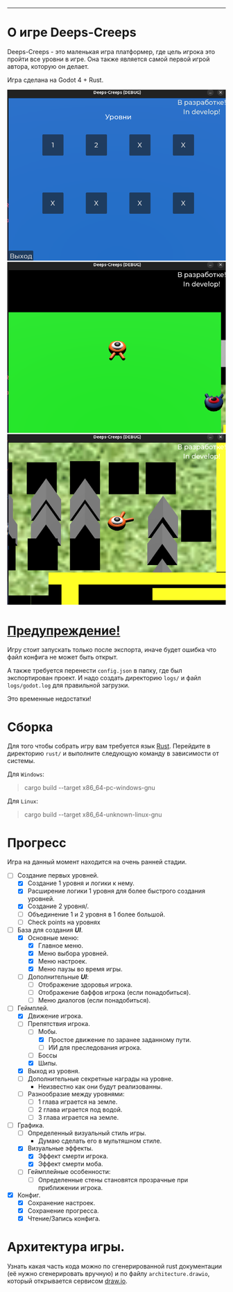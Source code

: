 ---
# О игре Deeps-Creeps
Deeps-Creeps - это маленькая игра платформер, где цель игрока это пройти все уровни в игре.
Она также является самой первой игрой автора, которую он делает.

Игра сделана на Godot 4 + Rust.

![](images/img1.png)
![](images/img2.png)
![](images/img3.png)

# <u>Предупреждение!</u>
Игру стоит запускать только после экспорта, 
иначе будет ошибка что файл конфига не может быть открыт. 

А также требуется перенести `config.json` в папку, где был экспортирован проект.
И надо создать директорию `logs/` и файл `logs/godot.log` для правильной загрузки.

Это временные недостатки!

# Сборка
Для того чтобы собрать игру вам требуется язык [Rust](https://www.rust-lang.org/ru/tools/install). 
Перейдите в директорию `rust/` и выполните следующую
команду в зависимости от системы.

Для `Windows`: 
> cargo build --target x86_64-pc-windows-gnu

Для `Linux`: 
> cargo build --target x86_64-unknown-linux-gnu

# Прогресс
Игра на данный момент находится на очень ранней стадии.
- [ ] Создание первых уровней.
    - [x] Создание 1 уровня и логики к нему.
    - [x] Расширение логики 1 уровня для более быстрого создания уровней.
    - [x] Создание 2 уровня/.
    - [ ] Объединение 1 и 2 уровня в 1 более большой. 
    - [ ] Check points на уровнях
- [ ] База для создания ***UI***.
    - [x] Основные меню:
        - [x] Главное меню.
        - [x] Меню выбора уровней.
        - [x] Меню настроек.
        - [x] Меню паузы во время игры.
    - [ ] Дополнительные ***UI***:
        - [ ] Отображение здоровья игрока.
        - [ ] Отображение баффов игрока (если понадобиться).
        - [ ] Меню диалогов (если понадобиться).
- [ ] Геймплей.
    - [x] Движение игрока.
    - [ ] Препятствия игрока.
        - [ ] Мобы.
            - [x] Простое движение по заранее заданному пути.
            - [ ] ИИ для преследования игрока.
        - [ ] Боссы
        - [x] Шипы.
    - [x] Выход из уровня.
    - [ ] Дополнительные секретные награды на уровне.
        * Неизвестно как они будут реализованны.
    - [ ] Разнообразие между уровнями:
        - [ ] 1 глава играется на земле.
        - [ ] 2 глава играется под водой.
        - [ ] 3 глава играется на земле.
- [ ] Графика.
    - [ ] Определенный визуальный стиль игры.
        * Думаю сделать его в мультяшном стиле.
    - [x] Визуальные эффекты.
        - [x] Эффект смерти игрока.
        - [x] Эффект смерти моба.
    - [ ] Геймплейные особенности:
        - [ ] Определенные стены становятся прозрачные при приближении игрока.
- [x] Конфиг.
    - [x] Сохранение настроек.
    - [x] Сохранение прогресса.
    - [x] Чтение/Запись конфига.

# Архитектура игры.
Узнать какая часть кода можно по сгенерированной rust документации (её нужно сгенерировать вручную) и по
файлу `architecture.drawio`, который открывается сервисом [draw.io](https://app.diagrams.net/).
